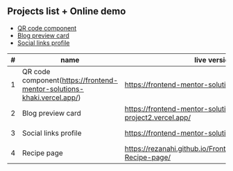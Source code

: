 
## Projects list + Online demo

 - [QR code component](https://frontend-mentor-solutions-khaki.vercel.app/)
 - [Blog preview card](https://frontend-mentor-solutions-project2.vercel.app/)
 - [Social links profile](https://frontend-mentor-solutions-3.vercel.app/)

| # | name                 | live version                                                      | difficulty  | languages  |
|---|----------------------|-------------------------------------------------------------------|-------------|------------|
| 1 | QR code component(https://frontend-mentor-solutions-khaki.vercel.app/)    | https://frontend-mentor-solutions-khaki.vercel.app/               | newbie      | HTML + CSS |
| 2 | Blog preview card    | https://frontend-mentor-solutions-project2.vercel.app/            | newbie      | HTML + CSS |
| 3 | Social links profile | https://frontend-mentor-solutions-3.vercel.app/                   | newbie      | HTML + CSS |
| 4 | Recipe page          | https://rezanahi.github.io/FrontendMentorSolutions/4-Recipe-page/ | newbie      | HTML + CSS |

